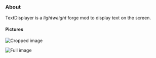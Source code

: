 ### About
TextDisplayer is a _lightweight_ forge mod to display text on the screen.

#### Pictures
![Cropped image](http://i.imgur.com/zlFYgkG.png)

![Full image](http://i.imgur.com/4BTPOp6.png)